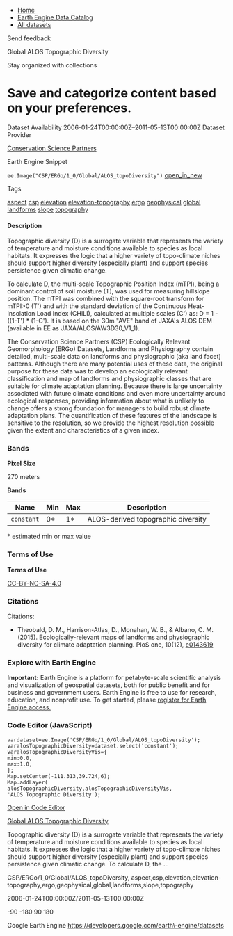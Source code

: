 



* [Home](https://developers.google.com/)
* [Earth Engine Data Catalog](https://developers.google.com/earth-engine/datasets)
* [All datasets](https://developers.google.com/earth-engine/datasets/catalog)





 
 
 Send feedback
 
 

Global ALOS Topographic Diversity


 
 Stay organized with collections
 

 
 Save and categorize content based on your preferences.
===================================================================================================================================








Dataset Availability
2006\-01\-24T00:00:00Z–2011\-05\-13T00:00:00Z
Dataset Provider


[Conservation Science Partners](https://www.csp-inc.org/)



Earth Engine Snippet


`ee.Image("CSP/ERGo/1_0/Global/ALOS_topoDiversity")` 
[open\_in\_new](https://code.earthengine.google.com/?scriptPath=Examples:Datasets/CSP/CSP_ERGo_1_0_Global_ALOS_topoDiversity)





Tags


[aspect](/earth-engine/datasets/tags/aspect)
[csp](/earth-engine/datasets/tags/csp)
[elevation](/earth-engine/datasets/tags/elevation)
[elevation\-topography](/earth-engine/datasets/tags/elevation-topography)
[ergo](/earth-engine/datasets/tags/ergo)
[geophysical](/earth-engine/datasets/tags/geophysical)
[global](/earth-engine/datasets/tags/global)
[landforms](/earth-engine/datasets/tags/landforms)
[slope](/earth-engine/datasets/tags/slope)
[topography](/earth-engine/datasets/tags/topography)








#### Description



Topographic diversity (D) is a surrogate variable that represents the
variety of temperature and moisture conditions available to species as local
habitats. It expresses the logic that a higher variety of topo\-climate
niches should support higher diversity (especially plant) and support
species persistence given climatic change.


To calculate D, the multi\-scale Topographic Position Index (mTPI), being a
dominant control of soil moisture (T), was used for measuring hillslope
position. The mTPI was combined with the square\-root transform for
mTPI\>0 (T') and with the standard deviation of the Continuous
Heat\-Insolation Load Index (CHILI), calculated at multiple scales (C') as:
D \= 1 \- ((1\-T') \* (1\-C'). It is based on the 30m "AVE" band of JAXA's ALOS
DEM (available in EE as JAXA/ALOS/AW3D30\_V1\_1\).


The Conservation Science Partners (CSP) Ecologically Relevant Geomorphology
(ERGo) Datasets, Landforms and Physiography contain detailed, multi\-scale
data on landforms and physiographic (aka land facet) patterns. Although
there are many potential uses of these data, the original purpose for these
data was to develop an ecologically relevant classification and map of
landforms and physiographic classes that are suitable for climate adaptation
planning. Because there is large uncertainty associated with future climate
conditions and even more uncertainty around ecological responses, providing
information about what is unlikely to change offers a strong foundation for
managers to build robust climate adaptation plans. The quantification of
these features of the landscape is sensitive to the resolution, so we
provide the highest resolution possible given the extent and characteristics
of a given index.





### Bands



**Pixel Size**
  
270 meters



**Bands**




| Name | Min | Max | Description |
| --- | --- | --- | --- |
| `constant` | 0\* | 1\* | ALOS\-derived topographic diversity |


 \* estimated min or max value


### Terms of Use


**Terms of Use**


[CC\-BY\-NC\-SA\-4\.0](https://spdx.org/licenses/CC-BY-NC-SA-4.0.html)




### Citations



Citations:
* Theobald, D. M., Harrison\-Atlas, D., Monahan, W. B., \& Albano, C. M.
(2015\). Ecologically\-relevant maps of landforms and physiographic diversity
for climate adaptation planning. PloS one, 10(12\),
[e0143619](https://journals.plos.org/plosone/article?id=10.1371/journal.pone.0143619)





### Explore with Earth Engine


**Important:** 
 Earth Engine is a platform for petabyte\-scale scientific analysis and visualization of
 geospatial datasets, both for public benefit and for business and government users.
 Earth Engine is free to use for research, education, and nonprofit use. To get started, please
 [register for Earth Engine access.](https://console.cloud.google.com/earth-engine)



### Code Editor (JavaScript)



```
vardataset=ee.Image('CSP/ERGo/1_0/Global/ALOS_topoDiversity');
varalosTopographicDiversity=dataset.select('constant');
varalosTopographicDiversityVis={
min:0.0,
max:1.0,
};
Map.setCenter(-111.313,39.724,6);
Map.addLayer(
alosTopographicDiversity,alosTopographicDiversityVis,
'ALOS Topographic Diversity');
```



[Open in Code Editor](https://code.earthengine.google.com/?scriptPath=Examples:Datasets/CSP/CSP_ERGo_1_0_Global_ALOS_topoDiversity)


[Global ALOS Topographic Diversity](/earth-engine/datasets/catalog/CSP_ERGo_1_0_Global_ALOS_topoDiversity)

Topographic diversity (D) is a surrogate variable that represents the variety of temperature and moisture conditions available to species as local habitats. It expresses the logic that a higher variety of topo\-climate niches should support higher diversity (especially plant) and support species persistence given climatic change. To calculate D, the …

 CSP/ERGo/1\_0/Global/ALOS\_topoDiversity,
 aspect,csp,elevation,elevation\-topography,ergo,geophysical,global,landforms,slope,topography

2006\-01\-24T00:00:00Z/2011\-05\-13T00:00:00Z



 \-90 \-180 90 180
 



Google Earth Engine
https://developers.google.com/earth\-engine/datasets









